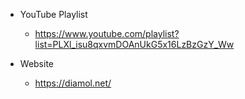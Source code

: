 

- YouTube Playlist
    - https://www.youtube.com/playlist?list=PLXl_isu8qxvmDOAnUkG5x16LzBzGzY_Ww

- Website
    - https://diamol.net/